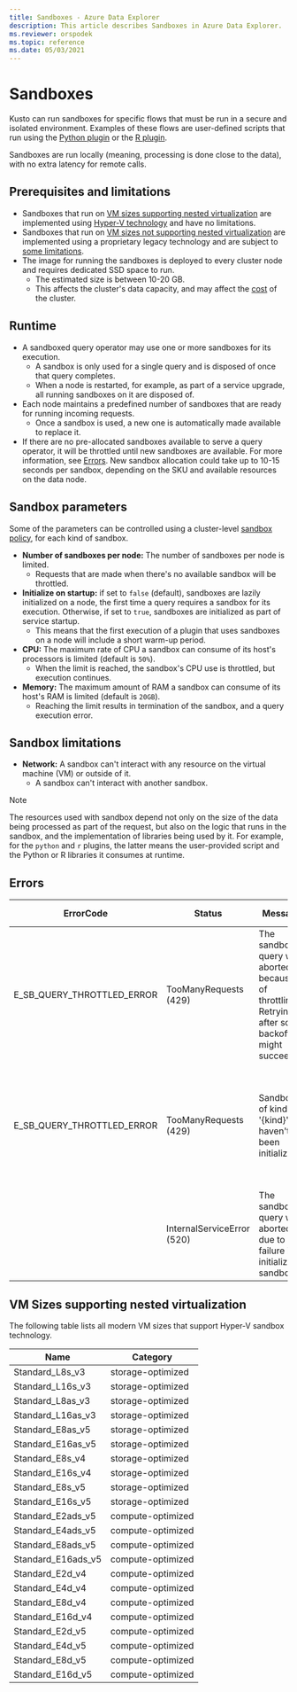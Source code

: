 ```yaml
---
title: Sandboxes - Azure Data Explorer
description: This article describes Sandboxes in Azure Data Explorer.
ms.reviewer: orspodek
ms.topic: reference
ms.date: 05/03/2021
---
```

# Sandboxes

Kusto can run sandboxes for specific flows that must be run in a secure and isolated environment.
Examples of these flows are user-defined scripts that run using the [Python plugin](../query/python-plugin.md) or the [R plugin](../query/r-plugin.md).

Sandboxes are run locally (meaning, processing is done close to the data), with no extra latency for remote calls.

## Prerequisites and limitations

* Sandboxes that run on [VM sizes supporting nested virtualization](#vm-sizes-supporting-nested-virtualization) are implemented using [Hyper-V technology](https://en.wikipedia.org/wiki/Hyper-V) and have no limitations.
* Sandboxes that run on [VM sizes not supporting nested virtualization](sandboxes-in-non-modern-skus.md#virtual-machine-sizes) are implemented using a proprietary legacy technology and are subject to [some limitations](sandboxes-in-non-modern-skus.md).
* The image for running the sandboxes is deployed to every cluster node and requires dedicated SSD space to run.
  * The estimated size is between 10-20 GB.
  * This affects the cluster's data capacity, and may affect the [cost](https://azure.microsoft.com/pricing/details/data-explorer) of the cluster.

## Runtime

* A sandboxed query operator may use one or more sandboxes for its execution.
  * A sandbox is only used for a single query and is disposed of once that query completes.
  * When a node is restarted, for example, as part of a service upgrade, all running sandboxes on it are disposed of.
* Each node maintains a predefined number of sandboxes that are ready for running incoming requests.
  * Once a sandbox is used, a new one is automatically made available to replace it.
* If there are no pre-allocated sandboxes available to serve a query operator, it will be throttled until new sandboxes are available. For more information, see [Errors](#errors). New sandbox allocation could take up to 10-15 seconds per sandbox, depending on the SKU and available resources on the data node.

## Sandbox parameters

Some of the  parameters can be controlled using a cluster-level [sandbox policy](../management/sandbox-policy.md), for each kind of sandbox.

* **Number of sandboxes per node:** The number of sandboxes per node is limited.
  * Requests that are made when there's no available sandbox will be throttled.
* **Initialize on startup:** if set to `false` (default), sandboxes are lazily initialized on a node, the first time a query requires a sandbox for its execution. Otherwise, if set to `true`, sandboxes are initialized as part of service startup.
  * This means that the first execution of a plugin that uses sandboxes on a node will include a short warm-up period.
* **CPU:** The maximum rate of CPU a sandbox can consume of its host's processors is limited (default is `50%`).
  * When the limit is reached, the sandbox's CPU use is throttled, but execution continues.
* **Memory:** The maximum amount of RAM a sandbox can consume of its host's RAM is limited (default is `20GB`).
  * Reaching the limit results in termination of the sandbox, and a query execution error.

## Sandbox limitations

* **Network:** A sandbox can't interact with any resource on the virtual machine (VM) or outside of it.
  * A sandbox can't interact with another sandbox.

> [!NOTE]
> The resources used with sandbox depend not only on the size of the data being processed as part of the request,
> but also on the logic that runs in the sandbox, and the implementation of libraries being used by it.
> For example, for the `python` and `r` plugins, the latter means the user-provided script and the Python or R libraries it consumes at runtime.

## Errors

|ErrorCode                 |Status                     |Message                                                                                            |Potential reason                                                                                                    |
|--------------------------|---------------------------|---------------------------------------------------------------------------------------------------|--------------------------------------------------------------------------------------------------------------------|
|E_SB_QUERY_THROTTLED_ERROR|TooManyRequests (429)      |The sandboxed query was aborted because of throttling. Retrying after some backoff might succeed   |There are no available sandboxes on the target node. New sandboxes should become available in a few seconds         |
|E_SB_QUERY_THROTTLED_ERROR|TooManyRequests (429)      |Sandboxes of kind '{kind}' haven't yet been initialized                                            |The sandbox policy has recently changed. New sandboxes obeying the new policy will become available in a few seconds|
|                          |InternalServiceError (520) |The sandboxed query was aborted due to a failure in initializing sandboxes                         |An unexpected infrastructure failure.                         |

## VM Sizes supporting nested virtualization

The following table lists all modern VM sizes that support Hyper-V sandbox technology.

| **Name**                              | **Category**      |
|---------------------------------------|-------------------|
| Standard_L8s_v3                       | storage-optimized |
| Standard_L16s_v3                      | storage-optimized |
| Standard_L8as_v3                      | storage-optimized |
| Standard_L16as_v3                     | storage-optimized |
| Standard_E8as_v5                      | storage-optimized |
| Standard_E16as_v5                     | storage-optimized |
| Standard_E8s_v4                       | storage-optimized |
| Standard_E16s_v4                      | storage-optimized |
| Standard_E8s_v5                       | storage-optimized |
| Standard_E16s_v5                      | storage-optimized |
| Standard_E2ads_v5                     | compute-optimized |
| Standard_E4ads_v5                     | compute-optimized |
| Standard_E8ads_v5                     | compute-optimized |
| Standard_E16ads_v5                    | compute-optimized |
| Standard_E2d_v4                       | compute-optimized |
| Standard_E4d_v4                       | compute-optimized |
| Standard_E8d_v4                       | compute-optimized |
| Standard_E16d_v4                      | compute-optimized |
| Standard_E2d_v5                       | compute-optimized |
| Standard_E4d_v5                       | compute-optimized |
| Standard_E8d_v5                       | compute-optimized |
| Standard_E16d_v5                      | compute-optimized |
